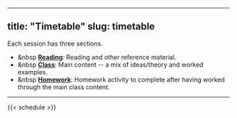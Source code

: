 
---
title: "Timetable"
slug: timetable
---


Each session has three sections.

- <i class="fas fa-book-reader"></i> &nbsp [**Reading**](/reading/):  Reading and other reference material.
- <i class="fas fa-chalkboard-teacher"></i> &nbsp [**Class**](/labs/): Main content -- a mix of ideas/theory and worked examples.
- <i class="fas fa-laptop-code"></i> &nbsp [**Homework**](/homework/): Homework activity to complete after having worked through the main class content.

---
{{< schedule >}}
